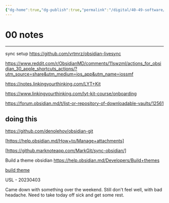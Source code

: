 ```yaml
---
{"dg-home":true,"dg-publish":true,"permalink":"/digital/40-49-software/40-mac/40-04-obsidian/00-notes/","tags":["gardenEntry"],"dgPassFrontmatter":true,"noteIcon":""}
---
```



# 00 notes 
_______________



sync setup
https://github.com/vrtmrz/obsidian-livesync


https://www.reddit.com/r/ObsidianMD/comments/11swzml/actions_for_obsidian_30_apple_shortcuts_actions/?utm_source=share&utm_medium=ios_app&utm_name=iossmf


https://notes.linkingyourthinking.com/LYT+Kit

https://www.linkingyourthinking.com/lyt-kit-course/onboarding

https://forum.obsidian.md/t/list-or-repository-of-downloadable-vaults/12561

## doing this
https://github.com/denolehov/obsidian-git

[https://help.obsidian.md/How+to/Manage+attachments]

[https://github.marknoteapp.com/MarkGit/sync-obsidian/]







Build a theme obsidian
https://help.obsidian.md/Developers/Build+themes

[build theme](message:%3CB834E323-B7BF-4208-971D-3DB506D772AE@gmail.com%3E)




USL - 20230403

Came down with something over the weekend. Still don't feel well, with bad headache. Need to take today off sick and get some rest. 

